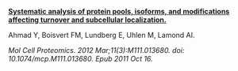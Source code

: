 [**Systematic analysis of protein pools, isoforms, and modifications affecting turnover and subcellular localization.**](https://www.ncbi.nlm.nih.gov/pubmed/22002106)

Ahmad Y, Boisvert FM, Lundberg E, Uhlen M, Lamond AI.

*Mol Cell Proteomics. 2012 Mar;11(3):M111.013680. doi: 10.1074/mcp.M111.013680. Epub 2011 Oct 16.*
